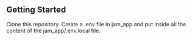 ## Getting Started
Clone this repository.
Create a .env file in jam_app and put inside all the content of the jam_app/.env.local file.
